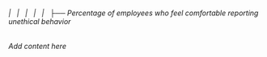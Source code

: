 ###### |   |   |   |   |   ├── Percentage of employees who feel comfortable reporting unethical behavior

*Add content here*